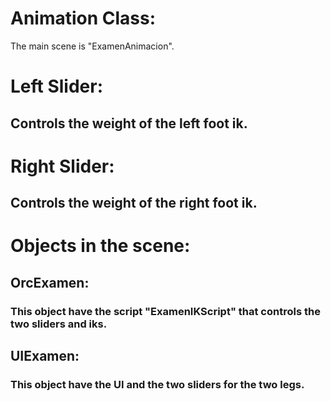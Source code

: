 
# Animation Class:

The main scene is "ExamenAnimacion".

# Left Slider:
## Controls the weight of the left foot ik.
# Right Slider:
## Controls the weight of the right foot ik.

# Objects in the scene:
## OrcExamen:
### This object have the script "ExamenIKScript" that controls the two sliders and iks.
## UIExamen:
### This object have the UI and the two sliders for the two legs.
